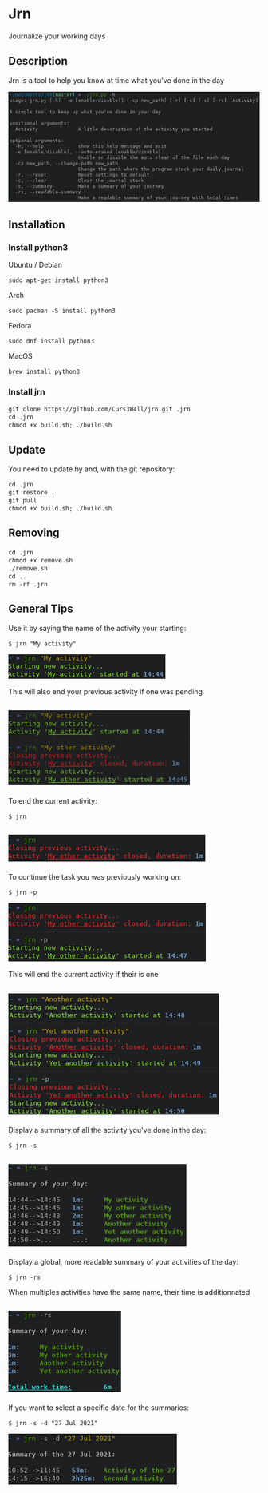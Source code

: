 # Jrn

Journalize your working days

## Description

Jrn is a tool to help you know at time what you've done in the day

![Help](/img/help.png)

## Installation

### Install python3

Ubuntu / Debian
```
sudo apt-get install python3
```
Arch
```
sudo pacman -S install python3
```
Fedora
```
sudo dnf install python3
```
MacOS
```
brew install python3
```

### Install jrn

```
git clone https://github.com/Curs3W4ll/jrn.git .jrn
cd .jrn
chmod +x build.sh; ./build.sh
```

## Update

You need to update by and, with the git repository:
```
cd .jrn
git restore .
git pull
chmod +x build.sh; ./build.sh
```

## Removing

```
cd .jrn
chmod +x remove.sh
./remove.sh
cd ..
rm -rf .jrn
```

## General Tips

Use it by saying the name of the activity your starting:
```
$ jrn "My activity"
```
![jrn_new_activity](/img/new_activity.png)

This will also end your previous activity if one was pending

![jrn_add_activity](/img/add_activity.png)
---


To end the current activity:
```
$ jrn
```
![jrn_end_activity](/img/end_activity.png)
---


To continue the task you was previously working on:
```
$ jrn -p
```
![jrn_new_previous_activity](/img/new_previous_activity.png)

This will end the current activity if their is one

![jrn_add_previous_activity](/img/add_previous_activity.png)
---


Display a summary of all the activity you've done in the day:
```
$ jrn -s
```
![jrn_basic_summary](/img/basic_summary.png)
---


Display a global, more readable summary of your activities of the day:
```
$ jrn -rs
```
When multiples activities have the same name, their time is additionnated

![jrn_readable_summary](/img/readable_summary.png)
---


If you want to select a specific date for the summaries:
```
$ jrn -s -d "27 Jul 2021"
```
![jrn_dated_summary](/img/dated_summary.png)
